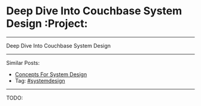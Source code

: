 # Deep Dive Into Couchbase System Design     :Project:


---

Deep Dive Into Couchbase System Design  

---

Similar Posts:  
-   [Concepts For System Design](https://architect.dennyzhang.com/design-concept)
-   Tag: [#systemdesign](https://architect.dennyzhang.com/tag/systemdesign)

---

TODO: